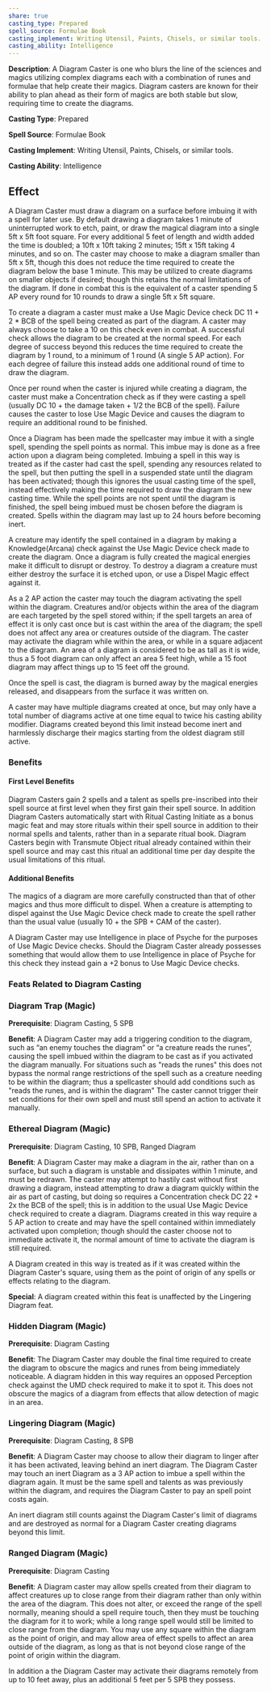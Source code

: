 ```yaml
---
share: true
casting_type: Prepared
spell_source: Formulae Book
casting_implement: Writing Utensil, Paints, Chisels, or similar tools.
casting_ability: Intelligence
---
```

**Description**: A Diagram Caster is one who blurs the line of the sciences and magics utilizing complex diagrams each with a combination of runes and formulae that help create their magics. Diagram casters are known for their ability to plan ahead as their form of magics are both stable but slow, requiring time to create the diagrams.

**Casting Type**: Prepared

**Spell Source**: Formulae Book

**Casting Implement**: Writing Utensil, Paints, Chisels, or similar tools.

**Casting Ability**: Intelligence

## Effect

A Diagram Caster must draw a diagram on a surface before imbuing it with a spell for later use. By default drawing a diagram takes 1 minute of uninterrupted work to etch, paint, or draw the magical diagram into a single 5ft x 5ft foot square. For every additional 5 feet of length and width added the time is doubled; a 10ft x 10ft taking 2 minutes; 15ft x 15ft taking 4 minutes, and so on. The caster may choose to make a diagram smaller than 5ft x 5ft, though this does not reduce the time required to create the diagram below the base 1 minute. This may be utilized to create diagrams on smaller objects if desired; though this retains the normal limitations of the diagram. If done in combat this is the equivalent of a caster spending 5 AP every round for 10 rounds to draw a single 5ft x 5ft square.

To create a diagram a caster must make a Use Magic Device check DC 11 + 2 * BCB of the spell being created as part of the diagram. A caster may always choose to take a 10 on this check even in combat. A successful check allows the diagram to be created at the normal speed. For each degree of success beyond this reduces the time required to create the diagram by 1 round, to a minimum of 1 round (A single 5 AP action). For each degree of failure this instead adds one additional round of time to draw the diagram.

Once per round when the caster is injured while creating a diagram, the caster must make a Concentration check as if they were casting a spell (usually DC 10 + the damage taken + 1/2 the BCB of the spell). Failure causes the caster to lose  Use Magic Device and causes the diagram to require an additional round to be finished.

Once a Diagram has been made the spellcaster may imbue it with a single spell, spending the spell points as normal. This imbue may is done as a free action upon a diagram being completed. Imbuing a spell in this way is treated as if the caster had cast the spell, spending any resources related to the spell, but then putting the spell in a suspended state until the diagram has been activated; though this ignores the usual casting time of the spell, instead effectively making the time required to draw the diagram the new casting time. While the spell points are not spent until the diagram is finished, the spell being imbued must be chosen before the diagram is created. Spells within the diagram may last up to 24 hours before becoming inert.

A creature may identify the spell contained in a diagram by making a Knowledge(Arcana) check against the Use Magic Device check made to create the diagram. Once a diagram is fully created the magical energies make it difficult to disrupt or destroy. To destroy a diagram a creature must either destroy the surface it is etched upon, or use a Dispel Magic effect against it.

As a 2 AP action the caster may touch the diagram activating the spell within the diagram. Creatures and/or objects within the area of the diagram are each targeted by the spell stored within; if the spell targets an area of effect it is only cast once but is cast within the area of the diagram; the spell does not affect any area or creatures outside of the diagram. The caster may activate the diagram while within the area, or while in a square adjacent to the diagram. An area of a diagram is considered to be as tall as it is wide, thus a 5 foot diagram can only affect an area 5 feet high, while a 15 foot diagram may affect things up to 15 feet off the ground.

Once the spell is cast, the diagram is burned away by the magical energies released, and disappears from the surface it was written on.

A caster may have multiple diagrams created at once, but may only have a total number of diagrams active at one time equal to twice his casting ability modifier. Diagrams created beyond this limit instead become inert and harmlessly discharge their magics starting from the oldest diagram still active.

### Benefits

#### First Level Benefits

Diagram Casters gain 2 spells and a talent as spells pre-inscribed into their spell source at first level when they first gain their spell source. In addition Diagram Casters automatically start with Ritual Casting Initiate as a bonus magic feat and may store rituals within their spell source in addition to their normal spells and talents, rather than in a separate ritual book. Diagram Casters begin with Transmute Object ritual already contained within their spell source and may cast this ritual an additional time per day despite the usual limitations of this ritual.

#### Additional Benefits

The magics of a diagram are more carefully constructed than that of other magics and thus more difficult to dispel. When a creature is attempting to dispel against the Use Magic Device check made to create the spell rather than the usual value (usually 10 + the SPB + CAM of the caster).

A Diagram Caster may use Intelligence in place of Psyche for the purposes of Use Magic Device checks. Should the Diagram Caster already possesses something that would allow them to use Intelligence in place of Psyche for this check they instead gain a +2 bonus to Use Magic Device checks.


### Feats Related to Diagram Casting

<h3><span><p dir="auto">Diagram Trap (Magic)</p></span></h3><p><span><p dir="auto"><b>Prerequisite</b>:    Diagram Casting, 5 SPB<br></p></span></p><p><span><p dir="auto"><b>Benefit</b>:    A Diagram Caster may add a triggering condition to the diagram, such as “an enemy touches the diagram” or “a creature reads the runes”, causing the spell imbued within the diagram to be cast as if you activated the diagram manually. For situations such as "reads the runes" this does not bypass the normal range restrictions of the spell such as a creature needing to be within the diagram; thus a spellcaster should add conditions such as "reads the runes, and is within the diagram" The caster cannot trigger their set conditions for their own spell and must still spend an action to activate it manually.<br></p></span></p><h3><span><p dir="auto">Ethereal Diagram (Magic)</p></span></h3><p><span><p dir="auto"><b>Prerequisite</b>:    Diagram Casting, 10 SPB, Ranged Diagram<br></p></span></p><p><span><p dir="auto"><b>Benefit</b>:    A Diagram Caster may make a diagram in the air, rather than on a surface, but such a diagram is unstable and dissipates within 1 minute, and must be redrawn. The caster may attempt to hastily cast without first drawing a diagram, instead attempting to draw a diagram quickly within the air as part of casting, but doing so requires a Concentration check DC 22 + 2x the BCB of the spell; this is in addition to the usual Use Magic Device check required to create a diagram. Diagrams created in this way require a 5 AP action to create and may have the spell contained within immediately activated upon completion; though should the caster choose not to immediate activate it, the normal amount of time to activate the diagram is still required.</p>
<p dir="auto">A Diagram created in this way is treated as if it was created within the Diagram Caster's square, using them as the point of origin of any spells or effects relating to the diagram.<br></p></span></p><p><span><p dir="auto"><b>Special</b>:    A diagram created within this feat is unaffected by the Lingering Diagram feat.<br></p></span></p><h3><span><p dir="auto">Hidden Diagram (Magic)</p></span></h3><p><span><p dir="auto"><b>Prerequisite</b>:    Diagram Casting<br></p></span></p><p><span><p dir="auto"><b>Benefit</b>:    The Diagram Caster may double the final time required to create the diagram to obscure the magics and runes from being immediately noticeable. A diagram hidden in this way requires an opposed Perception check against the UMD check required to make it to spot it. This does not obscure the magics of a diagram from effects that allow detection of magic in an area.<br></p></span></p><h3><span><p dir="auto">Lingering Diagram (Magic)</p></span></h3><p><span><p dir="auto"><b>Prerequisite</b>:    Diagram Casting, 8 SPB<br></p></span></p><p><span><p dir="auto"><b>Benefit</b>:    A Diagram Caster may choose to allow their diagram to linger after it has been activated, leaving behind an inert diagram. The Diagram Caster may touch an inert Diagram as a 3 AP action to imbue a spell within the diagram again. It must be the same spell and talents as was previously within the diagram, and requires the Diagram Caster to pay an spell point costs again.</p>
<p dir="auto">An inert diagram still counts against the Diagram Caster's limit of diagrams and are destroyed as normal for a Diagram Caster creating diagrams beyond this limit.<br></p></span></p><h3><span><p dir="auto">Ranged Diagram (Magic)</p></span></h3><p><span><p dir="auto"><b>Prerequisite</b>:    Diagram Casting<br></p></span></p><p><span><p dir="auto"><b>Benefit</b>:    A Diagram caster may allow spells created from their diagram to affect creatures up to close range from their diagram rather than only within the area of the diagram. This does not alter, or exceed the range of the spell normally, meaning should a spell require touch, then they must be touching the diagram for it to work; while a long range spell would still be limited to close range from the diagram. You may use any square within the diagram as the point of origin, and may allow area of effect spells to affect an area outside of the diagram, as long as that is not beyond close range of the point of origin within the diagram.</p>
<p dir="auto">In addition a the Diagram Caster may activate their diagrams remotely from up to 10 feet away, plus an additional 5 feet per 5 SPB they possess.<br></p></span></p>